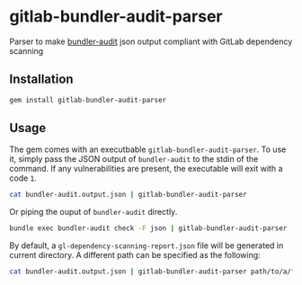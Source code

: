 # gitlab-bundler-audit-parser
Parser to make [bundler-audit](https://github.com/rubysec/bundler-audit) json output compliant with GitLab dependency scanning

## Installation
```bash
gem install gitlab-bundler-audit-parser
```

## Usage
The gem comes with an executbable `gitlab-bundler-audit-parser`. To use it, simply pass the JSON output of `bundler-audit` to the stdin of the command. If any vulnerabilities are present, the executable will exit with a code `1`.
```bash
cat bundler-audit.output.json | gitlab-bundler-audit-parser
```
Or piping the ouput of `bundler-audit` directly.
```bash
bundle exec bundler-audit check -F json | gitlab-bundler-audit-parser
```

By default, a `gl-dependency-scanning-report.json` file will be generated in current directory. A different path can be specified as the following:
```bash
cat bundler-audit.output.json | gitlab-bundler-audit-parser path/to/a/file
```
